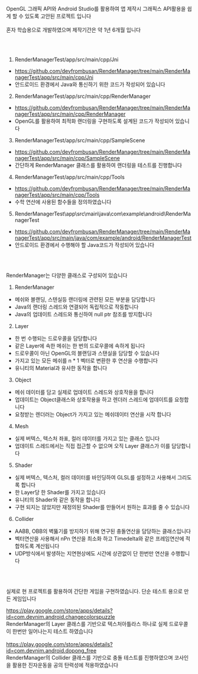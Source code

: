 OpenGL 그래픽 API와 Android Studio를 활용하여 앱 제작시 그래픽스 API활용을 쉽게 할 수 있도록 고안된 프로젝트 입니다
<br/>
<br/>
혼자 학습용으로 개발하였으며 제작기간은 약 1년 6개월 입니다

<br/>
<br/>

1. RenderManagerTest/app/src/main/cpp/Jni
- https://github.com/devfrombusan/RenderManager/tree/main/RenderManagerTest/app/src/main/cpp/Jni
- 안드로이드 환경에서 Java와 통신하기 위한 코드가 작성되어 있습니다

2. RenderManagerTest/app/src/main/cpp/RenderManager
- https://github.com/devfrombusan/RenderManager/tree/main/RenderManagerTest/app/src/main/cpp/RenderManager
- OpenGL를 활용하여 최적화 랜더링을 구현하도록 설계된 코드가 작성되어 있습니다

3. RenderManagerTest/app/src/main/cpp/SampleScene
- https://github.com/devfrombusan/RenderManager/tree/main/RenderManagerTest/app/src/main/cpp/SampleScene
- 간단하게 RenderManager 클래스를 활용하여 랜더링을 테스트를 진행합니다

4. RenderManagerTest/app/src/main/cpp/Tools
- https://github.com/devfrombusan/RenderManager/tree/main/RenderManagerTest/app/src/main/cpp/Tools
- 수학 연산에 사용된 함수들을 정의하였습니다

5. RenderManagerTest\app\src\main\java\com\example\android\RenderManagerTest
- https://github.com/devfrombusan/RenderManager/tree/main/RenderManagerTest/app/src/main/java/com/example/android/RenderManagerTest
- 안드로이드 환경에서 수행해야 할 Java코드가 작성되어 있습니다


<br/>
<br/>

RenderManager는 다양한 클래스로 구성되어 있습니다
<br/>
1. RenderManager
- 메쉬와 블랜딩, 스텐실등 랜더링에 관련된 모든 부분을 담당합니다
- Java의 랜더링 스레드와 연결되어 독립적으로 작동합니다
- Java의 업데이트 스레드와 통신하여 null ptr 참조를 방지합니다

2. Layer
- 한 번 수행되는 드로우콜을 담당합니다
- 같은 Layer에 속한 메쉬는 한 번의 드로우콜에 속하게 됩니다
- 드로우콜이 아닌 OpenGL의 블랜딩과 스탠실을 담당할 수 있습니다
- 가지고 있는 모든 메쉬를 n * 1 벡터로 변환한 후 연산을 수행합니다
- 유니티의 Material과 유사한 동작을 합니다

3. Object
- 메쉬 데이터를 담고 실제로 업데이트 스레드와 상호작용을 합니다
- 업데이트는 Object클래스와 상호작용을 하고 렌더러 스레드에 업데이트를 요청합니다
- 요청받는 렌더러는 Object가 가지고 있는 메쉬데이터 연산을 시작 합니다

4. Mesh
- 실제 버텍스, 텍스처 좌표, 컬러 데이터를 가지고 있는 클래스 입니다
- 업데이트 스레드에서는 직접 접근할 수 없으며 오직 Layer 클래스가 이를 담당합니다

5. Shader
- 실제 버텍스, 텍스처, 컬러 데이터를 바인딩하여 GLSL를 설정하고 사용해서 그리도록 합니다
- 한 Layer당 한 Shader를 가지고 있습니다
- 유니티의 Shader와 같은 동작을 합니다
- 구현 되지는 않았지만 재정의된 Shader를 만들어서 원하는 효과를 줄 수 있습니다

6. Collider
- AABB, OBB의 벽뚫기를 방지하기 위해 연구된 충돌연산을 담당하는 클래스입니다
- 벡터연산을 사용해서 nPn 연산을 최소화 하고 Timedelta와 같은 프레임연산에 적합하도록 계산됩니다
- UDP방식에서 발생하는 지연현상에도 시간에 상관없이 단 한번만 연산을 수행합니다
<br/>
<br/>

실제로 현 프로젝트를 활용하여 간단한 게임을 구현하였습니다. 단순 테스트 용으로 만든 게임입니다
<br/>

https://play.google.com/store/apps/details?id=com.devnim.android.changecolorspuzzle
<br/>
RenderManager의 Layer 클래스를 기반으로 텍스처아틀라스 하나로 실제 드로우콜이 한번만 일어나는지 테스트 하였습니다
<br/>
<br/>
https://play.google.com/store/apps/details?id=com.devnim.android.dopong_free
<br/>
RenderManager의 Collider 클래스를 기반으로 충돌 테스트를 진행하였으며 코사인을 활용한 진자운동을 공의 탄력성에 적용하였습니다
<br/>
<br/>

